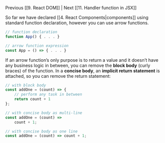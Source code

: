 Previous [[9. React DOM]] | Next [[11. Handler function in JSX]]

So far we have declared [[4. React Components|components]] using standard function declaration, however you can use arrow functions.

```jsx
// function declaration
function App() { . . . }

// arrow function expression
const App = () => { . . . }
```

If an arrow function’s only purpose is to return a value and it doesn’t have any business logic in between, you can remove the **block body** (curly braces) of the function. In a **concise body**, an **implicit return statement** is attached, so you can remove the return statement:

```jsx
// with block body
const addOne = (count) => {
	// perform any task in between
	return count + 1
};

// with concise body as multi-line
const addOne = (count) =>
	count + 1;

// with concise body as one line
const addOne = (count) => count + 1;
```